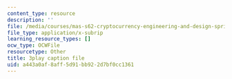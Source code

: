 ```yaml
---
content_type: resource
description: ''
file: /media/courses/mas-s62-cryptocurrency-engineering-and-design-spring-2018/a443a0af8aff5d91bb922d7bf0cc1361_gF4Mkkhyz1Q.vtt
file_type: application/x-subrip
learning_resource_types: []
ocw_type: OCWFile
resourcetype: Other
title: 3play caption file
uid: a443a0af-8aff-5d91-bb92-2d7bf0cc1361
---
```

